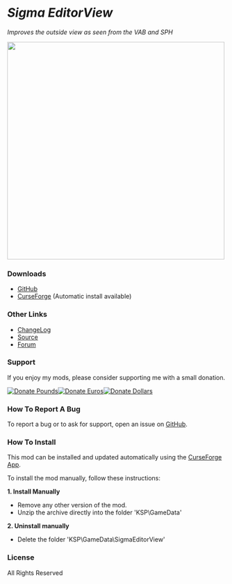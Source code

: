 # *Sigma EditorView*

*Improves the outside view as seen from the VAB and SPH*

[<img src="https://i.imgur.com/5xwE04V.png" width=500 />](https://imgur.com/gallery/VtG8hiK "Album")


### Downloads
- [GitHub](https://github.com/Sigma88/Sigma-EditorView/releases)
- [CurseForge](https://www.curseforge.com/kerbal/ksp-mods/sigma-editorview) (Automatic install available)


### Other Links
- [ChangeLog](https://raw.githubusercontent.com/Sigma88/Sigma-EditorView/master/Changelog.txt)
- [Source](https://github.com/Sigma88/Sigma-EditorView/)
- [Forum](https://forum.kerbalspaceprogram.com/index.php?/topic/190179--)


### Support
If you enjoy my mods, please consider supporting me with a small donation.

[![Donate Pounds](https://i.imgur.com/xBBQy19.png)][£][![Donate Euros](https://i.imgur.com/kKYb2lE.png)][€][![Donate Dollars](https://i.imgur.com/TT1Vymu.png)][$]

[£]: https://www.paypal.com/cgi-bin/webscr?cmd=_donations&business=65VBNHB39BTKG&item_name=Sigma-EditorView&currency_code=GBP "Donate Pounds"
[€]: https://www.paypal.com/cgi-bin/webscr?cmd=_donations&business=65VBNHB39BTKG&item_name=Sigma-EditorView&currency_code=EUR "Donate Euros"
[$]: https://www.paypal.com/cgi-bin/webscr?cmd=_donations&business=65VBNHB39BTKG&item_name=Sigma-EditorView&currency_code=USD "Donate Dollars"


### How To Report A Bug

To report a bug or to ask for support, open an issue on [GitHub](https://github.com/Sigma88/Sigma-EditorView/issues).


### How To Install

This mod can be installed and updated automatically using the [CurseForge App](https://curseforge.overwolf.com/).

To install the mod manually, follow these instructions:

**1. Install Manually**
- Remove any other version of the mod.
- Unzip the archive directly into the folder 'KSP\GameData'

**2. Uninstall manually**
- Delete the folder 'KSP\GameData\SigmaEditorView'


### License
All Rights Reserved
